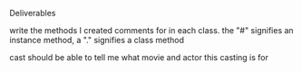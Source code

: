 Deliverables

write the methods I created comments for in each class.
the "#" signifies an instance method, a "." signifies a class method

cast should be able to tell me what movie and actor this casting is for
